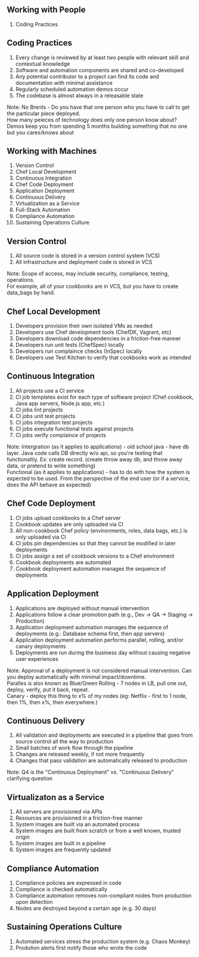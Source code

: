 <!--
#
# Copyright:: Copyright (c) 2012-2016 Chef Software, Inc.
#
# Licensed under the Apache License, Version 2.0 (the "License");
# you may not use this file except in compliance with the License.
# You may obtain a copy of the License at
#
#     http://www.apache.org/licenses/LICENSE-2.0
#
# Unless required by applicable law or agreed to in writing, software
# distributed under the License is distributed on an "AS IS" BASIS,
# WITHOUT WARRANTIES OR CONDITIONS OF ANY KIND, either express or implied.
# See the License for the specific language governing permissions and
# limitations under the License.
#
-->
## Working with People

1. Coding Practices


## Coding Practices

1. Every change is reviewed by at least two people with relevant skill and contextual knowledge
1. Software and automation components are shared and co-developed
1. Any potential contributor to a project can find its code and documentation with minimal assistance
1. Regularly scheduled automation demos occur
1. The codebase is almost always in a releasable state

Note:
No Brents - Do you have that one person who you have to call to get the particular piece deployed.  
How many peieces of technology does only one person know about?  
Demos keep you from spending 5 months building something that no one but you cares/knows about



## Working with Machines

1. Version Control
1. Chef Local Development
1. Continuous Integration
1. Chef Code Deployment
1. Application Deployment
1. Continuous Delivery
1. Virtualization as a Service
1. Full-Stack Automation
1. Compliance Automation
1. Sustaining Operations Culture


## Version Control

1. All source code is stored in a version control system (VCS)
2. All infrastructure and deployment code is stored in VCS

Note:
Scope of access, may include security, compliance, testing, operations.  
For example, all of your cookbooks are in VCS, but you have to create data_bags by hand.  


## Chef Local Development

1. Developers provision their own isolated VMs as needed
1. Developers use Chef development tools (ChefDK, Vagrant, etc)
1. Developers download code dependencies in a friction-free manner
1. Developers run unit tests (ChefSpec) locally
1. Developers run complaince checks (InSpec) locally
1. Developers use Test Kitchen to verify that cookbooks work as intended


## Continuous Integration

1. All projects use a CI service
1. CI job templates exist for each type of software project (Chef cookbook, Java app servers, Node.js app, etc.)
1. CI jobs lint projects
1. CI jobs unit test projects
1. CI jobs integration test projects
1. CI jobs execute functional tests against projects
1. CI jobs verify complaince of projects

Note:
Intergration (as it applies to applications) - old school java - have db layer. Java code calls DB directly w/o api, so you're testing that functionaltiy. Ex: create record. (create throw away db, and throw away data, or pretend to write something)  
Functional (as it applies to applications) - has to do with how the system is expected to be used. From the perspective of the end user (or if a service, does the API behave as expected)  


## Chef Code Deployment

1. CI jobs upload cookbooks to a Chef server
1. Cookbook updates are only uploaded via CI
1. All non-cookbook Chef policy (environments, roles, data bags, etc.) is only uploaded via CI
1. CI jobs pin dependencies so that they cannot be modified in later deployments
1. CI jobs assign a set of cookbook versions to a Chef environment
1. Cookbook deployments are automated
1. Cookbook deployment automation manages the sequence of deployments


## Application Deployment

1. Applications are deployed without manual intervention
1. Applications follow a clear promotion path (e.g., Dev -> QA -> Staging -> Production)
1. Application deployment automation manages the sequence of deployments (e.g.: Database schema first, then app servers)
1. Application deployment automation performs parallel, rolling, and/or canary deployments
1. Deployments are run during the business day without causing negative user experiences

Note:
Approval of a deployment is not considered manual intervention.
Can you deploy automatically with minimal impact/downtime.  
Paralles is also known as Blue/Green
Rolling - 7 nodes in LB, pull one out, deploy, verify, put it back, repeat.  
Canary - deploy this thing to x% of my nodes (eg: Netflix - first to 1 node, then 1%, then x%, then everywhere.)


## Continuous Delivery

1. All validation and deployments are executed in a pipeline that goes from source control all the way to production
2. Small batches of work flow through the pipeline
3. Changes are released weekly, if not more frequently
4. Changes that pass validation are automatically released to production

Note:
Q4 is the "Continuous Deployment" vs. "Continuous Delivery" clarifying question


## Virtualizaton as a Service

1. All servers are provisioned via APIs
1. Resources are provisioned in a friction-free manner
1. System images are built via an automated process
1. System images are built from scratch or from a well known, trusted origin
1. System images are built in a pipeline
1. System images are frequently updated


## Compliance Automation

1. Compliance policies are expressed in code
2. Compliance is checked automatically
3. Compliance automation removes non-compliant nodes from production upon detection
4. Nodes are destroyed beyond a certain age (e.g. 30 days)


## Sustaining Operations Culture

1. Automated services stress the production system (e.g. Chaos Monkey)
1. Prodution alerts first notify those who wrote the code
